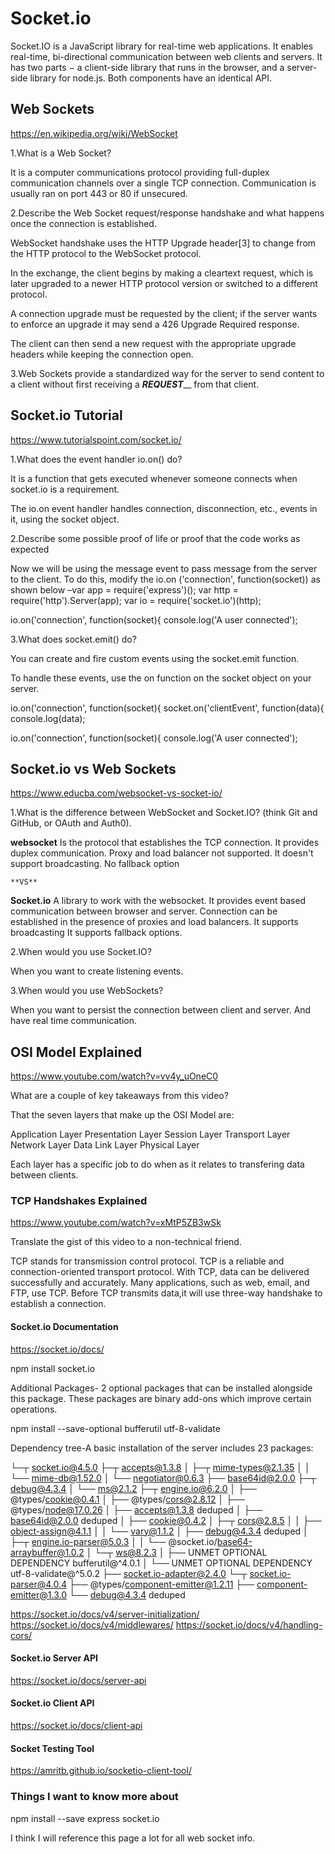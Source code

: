 # Socket.io

Socket.IO is a JavaScript library for real-time web applications. It enables real-time, bi-directional communication between web clients and servers. It has two parts − a client-side library that runs in the browser, and a server-side library for node.js. Both components have an identical API.

## Web Sockets

<https://en.wikipedia.org/wiki/WebSocket>

1.What is a Web Socket?

It is a computer communications protocol providing full-duplex communication channels over a single TCP connection. Communication is usually ran on port 443 or 80 if unsecured.

2.Describe the Web Socket request/response handshake and what happens once the connection is established.

WebSocket handshake uses the HTTP Upgrade header[3] to change from the HTTP protocol to the WebSocket protocol.

In the exchange, the client begins by making a cleartext request, which is later upgraded to a newer HTTP protocol version or switched to a different protocol.

A connection upgrade must be requested by the client; if the server wants to enforce an upgrade it may send a 426 Upgrade Required response. 

The client can then send a new request with the appropriate upgrade headers while keeping the connection open.

3.Web Sockets provide a standardized way for the server to send content to a client without first receiving a _**REQUEST**___ from that client.

## Socket.io Tutorial

<https://www.tutorialspoint.com/socket.io/>

1.What does the event handler io.on() do?

It is a function that gets executed whenever someone connects when socket.io is a requirement.

The io.on event handler handles connection, disconnection, etc., events in it, using the socket object.

2.Describe some possible proof of life or proof that the code works as expected

 Now we will be using the message event to
pass message from the server to the client. To do this, modify the io.on
('connection', function(socket)) as shown below –var app =
require('express')();
var http = require('http').Server(app);
var io = require('socket.io')(http);

io.on('connection', function(socket){
   console.log('A user connected');

3.What does socket.emit() do?

You can create and fire custom events using the socket.emit function.

To handle these events, use the on function on the socket object on your server.

io.on('connection', function(socket){
   socket.on('clientEvent', function(data){
      console.log(data);

io.on('connection', function(socket){
   console.log('A user connected');

## Socket.io vs Web Sockets

<https://www.educba.com/websocket-vs-socket-io/>

1.What is the difference between WebSocket and Socket.IO? (think Git and GitHub, or OAuth and Auth0).

**websocket**
Is the protocol that establishes the TCP connection.
It provides duplex communication.
Proxy and load balancer not supported.
It doesn't support broadcasting.
No fallback option

    **VS**

**Socket.io**
A library to work with the websocket.
It provides event based communication between browser and server.
Connection can be established in the presence of proxies and load balancers.
It supports broadcasting
It supports fallback options.

2.When would you use Socket.IO?

When you want to create listening events.

3.When would you use WebSockets?

When you want to persist the connection between client and server. And have real time communication.

## OSI Model Explained

<https://www.youtube.com/watch?v=vv4y_uOneC0>

What are a couple of key takeaways from this video?

That the seven layers that make up the OSI Model are:

Application Layer
Presentation Layer
Session Layer
Transport Layer
Network Layer
Data Link Layer
Physical Layer

Each layer has a specific job to do when as it relates to transfering data between clients.

### TCP Handshakes Explained

<https://www.youtube.com/watch?v=xMtP5ZB3wSk>

Translate the gist of this video to a non-technical friend.

TCP stands for transmission control protocol. TCP is a reliable and connection-oriented transport protocol. With TCP, data can be delivered successfully and accurately. 
Many applications, such as web,  email, and FTP, use TCP. Before TCP transmits data,it will use three-way handshake to establish a connection.


#### Socket.io Documentation

<https://socket.io/docs/>

npm install socket.io

Additional Packages- 2 optional packages that can be installed alongside this package. These packages are binary add-ons which improve certain operations.

npm install --save-optional bufferutil utf-8-validate

Dependency tree-A basic installation of the server includes 23 packages:

└─┬ socket.io@4.5.0
  ├─┬ accepts@1.3.8
  │ ├─┬ mime-types@2.1.35
  │ │ └── mime-db@1.52.0
  │ └── negotiator@0.6.3
  ├── base64id@2.0.0
  ├─┬ debug@4.3.4
  │ └── ms@2.1.2
  ├─┬ engine.io@6.2.0
  │ ├── @types/cookie@0.4.1
  │ ├── @types/cors@2.8.12
  │ ├── @types/node@17.0.26
  │ ├── accepts@1.3.8 deduped
  │ ├── base64id@2.0.0 deduped
  │ ├── cookie@0.4.2
  │ ├─┬ cors@2.8.5
  │ │ ├── object-assign@4.1.1
  │ │ └── vary@1.1.2
  │ ├── debug@4.3.4 deduped
  │ ├─┬ engine.io-parser@5.0.3
  │ │ └── @socket.io/base64-arraybuffer@1.0.2
  │ └─┬ ws@8.2.3
  │   ├── UNMET OPTIONAL DEPENDENCY bufferutil@^4.0.1
  │   └── UNMET OPTIONAL DEPENDENCY utf-8-validate@^5.0.2
  ├── socket.io-adapter@2.4.0
  └─┬ socket.io-parser@4.0.4
    ├── @types/component-emitter@1.2.11
    ├── component-emitter@1.3.0
    └── debug@4.3.4 deduped

<https://socket.io/docs/v4/server-initialization/>
<https://socket.io/docs/v4/middlewares/>
<https://socket.io/docs/v4/handling-cors/>

#### Socket.io Server API

<https://socket.io/docs/server-api>

#### Socket.io Client API

<https://socket.io/docs/client-api>

#### Socket Testing Tool

<https://amritb.github.io/socketio-client-tool/>


### Things I want to know more about

npm install --save express socket.io

I think I will reference this page a lot for all web socket info.
